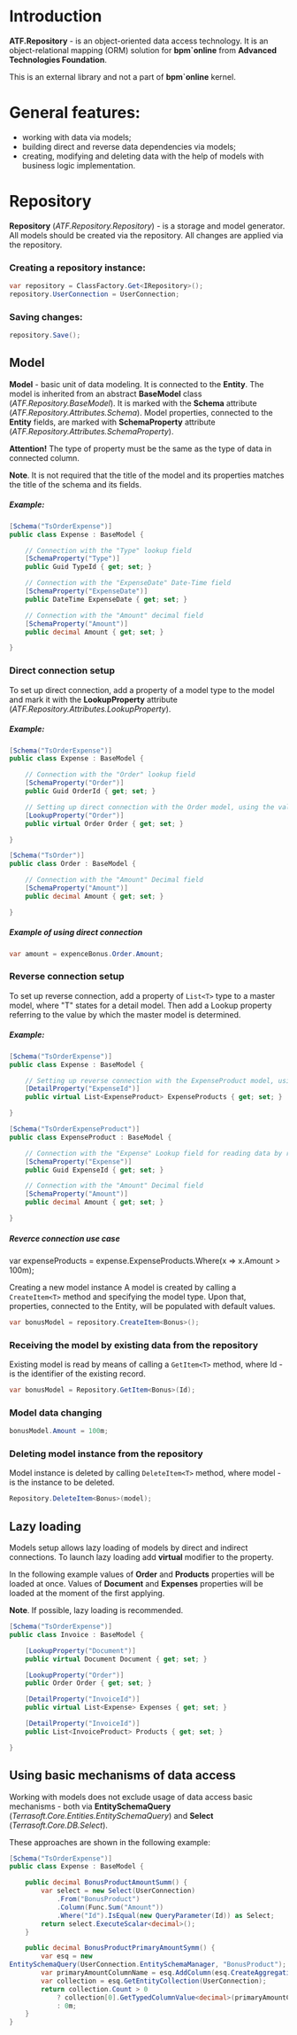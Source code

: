 # Introduction
**ATF.Repository** - is an object-oriented data access technology. It is an object-relational mapping (ORM) solution for **bpm`online** from **Advanced Technologies Foundation**.

This is an external library and not a part of **bpm`online** kernel.

# General features:
- working with data via models;
- building direct and reverse data dependencies via models;
- creating, modifying and deleting data with the help of models with business logic implementation.

# Repository

**Repository** (*ATF.Repository.Repository*) - is a storage and model generator. All models should be created via the repository. All changes are applied via the repository. 

### Creating a repository instance:

```csharp
var repository = ClassFactory.Get<IRepository>();
repository.UserConnection = UserConnection;
```

### Saving changes:

```csharp
repository.Save();
```

## Model

**Model** - basic unit of data modeling. It is connected to the **Entity**.
The model is inherited from an abstract **BaseModel** class (*ATF.Repository.BaseModel*).
It is marked with the **Schema** attribute (*ATF.Repository.Attributes.Schema*).
Model properties, connected to the **Entity** fields, are marked with **SchemaProperty** attribute (*ATF.Repository.Attributes.SchemaProperty*).


**Attention!** The type of property must be the same as the type of data  in connected column.

**Note**. It is not required that the title of the model and its properties matches the title of the schema and its fields.

##### Example:

```csharp
[Schema("TsOrderExpense")]
public class Expense : BaseModel {

	// Connection with the "Type" lookup field
	[SchemaProperty("Type")]
	public Guid TypeId { get; set; }

	// Connection with the "ExpenseDate" Date-Time field 
	[SchemaProperty("ExpenseDate")]
	public DateTime ExpenseDate { get; set; }

	// Connection with the "Amount" decimal field 
	[SchemaProperty("Amount")]
	public decimal Amount { get; set; }

}
```

### Direct connection setup

To set up direct connection, add a property of a model type to the model and mark it with the **LookupProperty** attribute (*ATF.Repository.Attributes.LookupProperty*).

##### Example:

```csharp
[Schema("TsOrderExpense")]
public class Expense : BaseModel {

	// Connection with the "Order" lookup field
	[SchemaProperty("Order")]
	public Guid OrderId { get; set; }

	// Setting up direct connection with the Order model, using the value of "Order" lookup field
	[LookupProperty("Order")]
	public virtual Order Order { get; set; }

}

[Schema("TsOrder")]
public class Order : BaseModel {

	// Connection with the "Amount" Decimal field
	[SchemaProperty("Amount")]
	public decimal Amount { get; set; }

}
```

##### Example of using direct connection
```csharp
var amount = expenceBonus.Order.Amount;
```

### Reverse connection setup

To set up reverse connection, add a property of ```List<T>``` type to a master model, where "T" states for a detail model. Then add a Lookup property referring to the value by which the master model is determined.

##### Example:
```csharp
[Schema("TsOrderExpense")]
public class Expense : BaseModel {

	// Setting up reverse connection with the ExpenseProduct model, using the value of the "ExpenseId" property of the ExpenseProduct model
	[DetailProperty("ExpenseId")]
	public virtual List<ExpenseProduct> ExpenseProducts { get; set; }

}

[Schema("TsOrderExpenseProduct")]
public class ExpenseProduct : BaseModel {

	// Connection with the "Expense" Lookup field for reading data by reverse connections.
	[SchemaProperty("Expense")]
	public Guid ExpenseId { get; set; }

	// Connection with the "Amount" Decimal field
	[SchemaProperty("Amount")]
	public decimal Amount { get; set; }

}
```

##### Reverce connection use case

var expenseProducts = expense.ExpenseProducts.Where(x => x.Amount > 100m);

Creating a new model instance
A model is created by calling a ```CreateItem<T>``` method and specifying the model type. Upon that, properties, connected to the Entity, will be populated with default values.

```csharp
var bonusModel = repository.CreateItem<Bonus>();
```

### Receiving the model by existing data from the repository
Existing model is read by means of calling a ```GetItem<T>``` method, where Id - is the identifier of the existing record.

```csharp
var bonusModel = Repository.GetItem<Bonus>(Id);
```

### Model data changing
```csharp
bonusModel.Amount = 100m;
```

### Deleting model instance from the repository
Model instance is deleted by calling ```DeleteItem<T>``` method, where  model - is the instance to be deleted.

```csharp
Repository.DeleteItem<Bonus>(model);
```

## Lazy loading

Models setup allows lazy loading of models by direct and indirect connections. To launch lazy loading add **virtual** modifier to the property. 

In the following example values of  **Order** and **Products** properties will be loaded at once. Values of **Document** and **Expenses** properties will be loaded at the moment of the first applying.

**Note**. If possible, lazy loading is recommended.

```csharp
[Schema("TsOrderExpense")]
public class Invoice : BaseModel {

	[LookupProperty("Document")]
	public virtual Document Document { get; set; }

	[LookupProperty("Order")]
	public Order Order { get; set; }

	[DetailProperty("InvoiceId")]
	public virtual List<Expense> Expenses { get; set; }

	[DetailProperty("InvoiceId")]
	public List<InvoiceProduct> Products { get; set; }

}
```

## Using basic mechanisms of data access

Working with models does not exclude usage of data access basic mechanisms - both via **EntitySchemaQuery** (*Terrasoft.Core.Entities.EntitySchemaQuery*) and **Select** (*Terrasoft.Core.DB.Select*).

These approaches are shown in the following example:

```csharp
[Schema("TsOrderExpense")]
public class Expense : BaseModel {

	public decimal BonusProductAmountSumm() {
		var select = new Select(UserConnection)
			.From("BonusProduct")
			.Column(Func.Sum("Amount"))
			.Where("Id").IsEqual(new QueryParameter(Id)) as Select;
		return select.ExecuteScalar<decimal>();
	}

	public decimal BonusProductPrimaryAmountSymm() {
		var esq = new 
EntitySchemaQuery(UserConnection.EntitySchemaManager, "BonusProduct");
		var primaryAmountColumnName = esq.AddColumn(esq.CreateAggregationFunction(AggregationTypeStrict.Sum, "PrimaryAmount"));
		var collection = esq.GetEntityCollection(UserConnection);
		return collection.Count > 0
			? collection[0].GetTypedColumnValue<decimal>(primaryAmountColumnName.Name)
			: 0m;
	}
}
```
